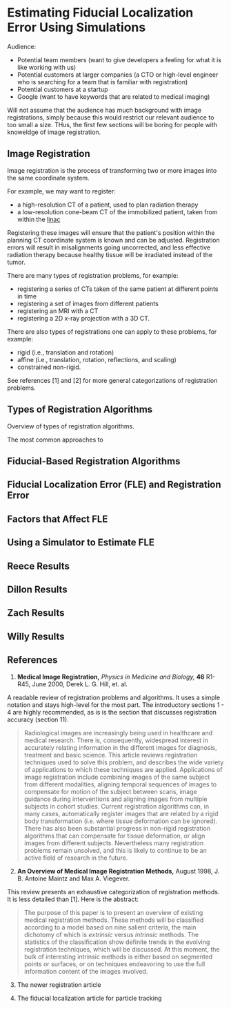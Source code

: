 # Estimating Fiducial Localization Error Using Simulations

Audience:

- Potential team members (want to give developers a feeling for what it is like working with us)
- Potential customers at larger companies (a CTO or high-level engineer who is searching for a team that is familiar with registration)
- Potential customers at a startup
- Google (want to have keywords that are related to medical imaging)

Will not assume that the audience has much background with image registrations, simply because this would restrict our relevant audience to too small a size.  THus, the first few sections will be boring for people with knoweldge of image registration.

## Image Registration

Image registration is the process of transforming two or more images into the same coordinate system.

For example, we may want to register:

- a high-resolution CT of a patient, used to plan radiation therapy
- a low-resolution cone-beam CT of the immobilized patient, taken from within the [linac](https://en.wikipedia.org/wiki/Linear_particle_accelerator)

Registering these images will ensure that the patient's position within the planning CT coordinate system is known and can be adjusted.  Registration errors will result in misalignments going uncorrected, and less effective radiation therapy because healthy tissue will be irradiated instead of the tumor.

There are many types of registration problems, for example:

- registering a series of CTs taken of the same patient at different points in time
- registering a set of images from different patients
- registering an MRI with a CT
- registering a 2D x-ray projection with a 3D CT.

There are also types of registrations one can apply to these problems, for example:

- rigid (i.e., translation and rotation)
- affine (i.e., translation, rotation, reflections, and scaling)
- constrained non-rigid.

See references [1] and [2] for more general categorizations of registration problems.

## Types of Registration Algorithms

Overview of types of registration algorithms.

The most common approaches to 

## Fiducial-Based Registration Algorithms

## Fiducial Localization Error (FLE) and Registration Error

## Factors that Affect FLE

## Using a Simulator to Estimate FLE

## Reece Results

## Dillon Results

## Zach Results

## Willy Results

## References

1. **Medical Image Registration,** *Physics in Medicine and Biology,* **46** R1-R45, June 2000, Derek L. G. Hill, et. al.

A readable review of registration problems and algorithms.  It uses a simple notation and stays high-level for the most part.  The introductory sections 1 - 4 are highly recommended, as is is the section that discusses registration accuracy (section 11).

> Radiological images are increasingly being used in healthcare and medical research. There is, consequently, widespread interest in accurately relating information in the different images for diagnosis, treatment and basic science. This article reviews registration techniques used to solve this problem, and describes the wide variety of applications to which these techniques are applied. Applications of image registration include combining images of the same subject from different modalities, aligning temporal sequences of images to compensate for motion of the subject between scans, image guidance during interventions and aligning images from multiple subjects in cohort studies. Current registration algorithms can, in many cases, automatically register images that are related by a rigid body transformation (i.e. where tissue deformation can be ignored). There has also been substantial progress in non-rigid registration algorithms that can compensate for tissue deformation, or align images from different subjects. Nevertheless many registration problems remain unsolved, and this is likely to continue to be an active field of research in the future.

2. **An Overview of Medical Image Registration Methods,** August 1998, J. B. Antoine Maintz and Max A. Viegever.

This review presents an exhaustive categorization of registration methods.  It is less detailed than [1].  Here is the abstract:

> The purpose of this paper is to present an overview of existing medical registration methods.  These methods will be classified according to a model based on nine salient criteria, the main dichotomy of which is *extrinsic* versus *intrinsic* methods.  The statistics of the classification show definite trends in the evolving registration techniques, which will be discussed.  At this moment, the bulk of interesting intrinsic methods is either based on segmented points or surfaces, or on techniques endeavoring to use the full information content of the images involved.

3. The newer registration article

4. The fiducial localization article for particle tracking
